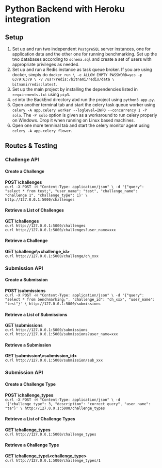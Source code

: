 # Python Backend with Heroku integration

## Setup
1. Set up and run two independent `PostgreSQL` server instances, one for application data and the other one for running benchmarking. Set up the two databases according to `schema.sql` and create a set of users with appropriate privileges as needed.
2. Set up and run a Redis instance as task queue broker. If you are using docker, simply do `docker run \
    -e ALLOW_EMPTY_PASSWORD=yes -p 6379:6379 \
    -v /usr/redis:/bitnami/redis/data \
    bitnami/redis:latest`.
3. Set up the main project by installing the dependencies listed in `requirements.txt` using `pip3`.
4. `cd` into the BackEnd directory abd run the project using `python3 app.py`.
5. Open another terminal tab and start the celery task queue worker using `celery -A app.celery worker --loglevel=INFO --concurrency 1 -P solo`. The `-P solo` option is given as a workaround to run celery properly on Windows. Drop it when running on Linux based machines.
6. Open one more terminal tab and start the celery monitor agent using `celery -A app.celery flower`.

## Routes & Testing
### Challenge API
#### Create a Challenge
**POST \challenges** \
`curl -X POST -H "Content-Type: application/json" \
    -d '{"query": "select * from test;", "user_name": "test", "challenge_name": "challenge 1", "challenge_type": 1}' \
    http://127.0.0.1:5000/challenges`
#### Retrieve a List of Challenges
**GET \challenges** \
`curl http://127.0.0.1:5000/challenges` \
`curl http://127.0.0.1:5000/challenges?user_name=xxx`
#### Retrieve a Challenge
**GET \challenge\\<challenge_id>** \
`curl http://127.0.0.1:5000/challenge/ch_xxx`
### Submission API
#### Create a Submission
**POST \submissions** \
`curl -X POST -H "Content-Type: application/json" \
    -d '{"query": "select * from benchmarking;", "challenge_id": "ch_xxx", "user_name": "test"}' \
    http://127.0.0.1:5000/submissions`
#### Retrieve a List of Submissions
**GET \submissions** \
`curl http://127.0.0.1:5000/submissions` \
`curl http://127.0.0.1:5000/submissions?user_name=xxx`
#### Retrieve a Submission
**GET \submission\\<submission_id>** \
`curl http://127.0.0.1:5000/submission/sub_xxx`
### Submission API
#### Create a Challenge Type
**POST \challenge_types** \
`curl -X POST -H "Content-Type: application/json" \
    -d '{"challenge_type": 3, "description": "correct query", "user_name": "ta"}' \
    http://127.0.0.1:5000/challenge_types`
#### Retrieve a List of Challenge Types
**GET \challenge_types** \
`curl http://127.0.0.1:5000/challenge_types`
#### Retrieve a Challenge Type
**GET \challenge_type\\<challenge_type>** \
`curl http://127.0.0.1:5000/challenge_types/1`
